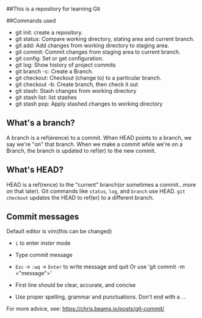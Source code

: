 ##This is a repository for learning Git

##Commands used

- git init: create a repository.
- git status: Compare working directory, stating area and current branch.
- git add: Add changes from working directory to staging area.
- git commit: Commit changes from staging area to current branch.
- git config: Set or get configuration.
- git log: Show history of project commits
- git branch -c: Create a Branch.
- git checkout: Checkout (change to) to a particular branch.
- git checkout -b: Create branch, then check it out
- git stash: Stash changes from  working directory
- git stash list: list stashes
- git stash pop: Apply stashed changes to working directory

## What's a branch?

A branch is a ref(erence) to a commit. When HEAD points to a branch, we say we're "on" that branch. When we make a commit while we're on a Branch, the branch is updated to ref(er) to the new commit.

## What's HEAD?

HEAD is a ref(rence) to the "current" branch(or sometimes a commit...more on that later). Git commands like `status`, `log`, and `branch` use HEAD. `git checkout` updates the HEAD to ref(er) to a different branch.

## Commit messages

Default editor is vim(this can be changed)
 - `i` to enter *inster* mode
 - Type commit message
 - `Esc` -> `:wq` -> `Enter` to write message and quit Or use 'git commit -m <"message">'

 - First line should be clear, accurate, and concise
 - Use proper spelling, grammar and punctuations.
 Don't end with a `.`.

 For more advice, see: https://chris.beams.io/posts/git-commit/
